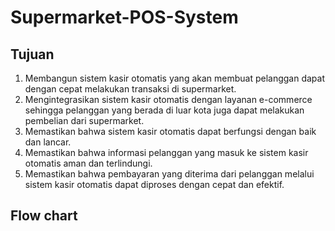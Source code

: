 # Supermarket-POS-System

## Tujuan
1. Membangun sistem kasir otomatis yang akan membuat pelanggan dapat dengan cepat melakukan transaksi di supermarket.
2. Mengintegrasikan sistem kasir otomatis dengan layanan e-commerce sehingga pelanggan yang berada di luar kota juga dapat melakukan pembelian dari supermarket.
3. Memastikan bahwa sistem kasir otomatis dapat berfungsi dengan baik dan lancar.
4. Memastikan bahwa informasi pelanggan yang masuk ke sistem kasir otomatis aman dan terlindungi.
5. Memastikan bahwa pembayaran yang diterima dari pelanggan melalui sistem kasir otomatis dapat diproses dengan cepat dan efektif.

## Flow chart


